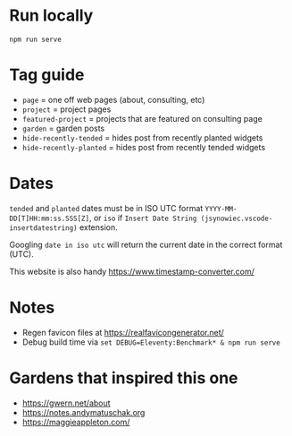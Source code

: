 # Run locally

`npm run serve`

# Tag guide

- `page` = one off web pages (about, consulting, etc)
- `project` = project pages
- `featured-project` = projects that are featured on consulting page
- `garden` = garden posts
- `hide-recently-tended` = hides post from recently planted widgets
- `hide-recently-planted` = hides post from recently tended widgets

# Dates
`tended` and `planted` dates must be in ISO UTC format `YYYY-MM-DD[T]HH:mm:ss.SSS[Z]`, or `iso` if `Insert Date String (jsynowiec.vscode-insertdatestring)` extension.

Googling `date in iso utc` will return the current date in the correct format (UTC).

This website is also handy https://www.timestamp-converter.com/

# Notes
- Regen favicon files at https://realfavicongenerator.net/
- Debug build time via `set DEBUG=Eleventy:Benchmark* & npm run serve`

# Gardens that inspired this one
- https://gwern.net/about
- https://notes.andymatuschak.org
- https://maggieappleton.com/